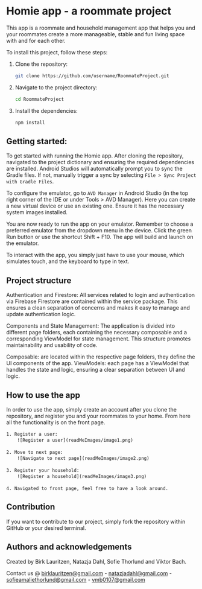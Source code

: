 # Homie app - a roommate project

This app is a roommate and household management app that helps you and your roommates create a more manageable,
stable and fun living space with and for each other.


To install this project, follow these steps:

1. Clone the repository:
    ```sh
    git clone https://github.com/username/RoommateProject.git
    ```
2. Navigate to the project directory:
    ```sh
    cd RoommateProject
    ```
3. Install the dependencies:
    ```sh
    npm install
    ```

## Getting started:
To get started with running the Homie app.
After cloning the repository, navigated to the project dictionary and ensuring the required dependencies are installed.
Android Studios will automatically prompt you to sync the Gradle files. If not, manually trigger a sync by selecting `File > Sync Project with Gradle Files`.

To configure the emulator, go to `AVD Manager` in Android Studio (in the top right corner of the IDE or under Tools > AVD Manager).
Here you can create a new virtual device or use an existing one. Ensure it has the necessary system images installed.

You are now ready to run the app on your emulator. Remember to choose a preferred emulator from the dropdown menu in the device.
Click the green Run button or use the shortcut Shift + F10.
The app will build and launch on the emulator.

To interact with the app, you simply just have to use your mouse, which simulates touch, and the keyboard to type in text.

## Project structure
Authentication and Firestore:
All services related to login and authentication via Firebase Firestore are contained within the service package.
This ensures a clean separation of concerns and makes it easy to manage and update authentication logic.

Components and State Management:
The application is divided into different page folders, each containing the necessary composable and a corresponding ViewModel for state management.
This structure promotes maintainability and usability of code.

Composable: are located within the respective page folders, they define the UI components of the app.
ViewModels: each page has a ViewModel that handles the state and logic, ensuring a clear separation between UI and logic.

## How to use the app
In order to use the app, simply create an account after you clone the repository, and register you and your roommates to your home.
From here all the functionality is on the front page.

    1. Register a user:
        ![Register a user](readMeImages/image1.png)

    2. Move to next page:
        ![Navigate to next page](readMeImages/image2.png)

    3. Register your household:
        ![Register a household](readMeImages/image3.png)

    4. Navigated to front page, feel free to have a look around.

## Contribution
If you want to contribute to our project, simply fork the repository within GitHub or your desired terminal.

## Authors and acknowledgements
Created by Birk Lauritzen, Natazja Dahl, Sofie Thorlund and Viktor Bach.

Contact us @
birklauritzen@gmail.com - natazjadahl@gmail.com - sofieamaliethorlund@gmail.com - vmb0107@gmail.com
